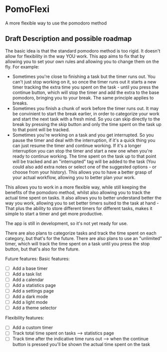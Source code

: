 # PomoFlexi
 A more flexible way to use the pomodoro method 

## Draft Description and possible roadmap

The basic idea is that the standard pomodoro method is too rigid. It doesn't allow for flexibility in the way YOU work. This app aims to fix that by allowing you to set your own rules and allowing you to change them on the fly.
For example:
- Sometimes you're close to finishing a task but the timer runs out. You can't just stop working on it, so once the timer runs out it starts a new timer tracking the extra time you spent on the task - until you press the continue button, which will stop the timer and add the extra to the base pomodoro, bringing you to your break. The same principle applies to breaks.
- Sometimes you finish a chunk of work before the timer runs out. It may be convinient to start the break earlier, in order to categorize your work and start the next task with a fresh mind. So you can skip directly to the break by pressing the skip button and only the time spent on the task up to that point will be tracked. 
- Sometimes you're working on a task and you get interrupted. So you pause the timer and deal with the interruption, if it's a quick thing you can just resume the timer and continue working. If it's a longer interruption you can stop the timer and start a new one when you're ready to continue working. The time spent on the task up to that point will be tracked and an "interrupted" tag will be added to the task (You could also add extra notes or select one of the suggested options - or choose from your history). This allows you to have a better grasp of your actual workflow, allowing you to better plan your work.

This allows you to work in a more flexible way, while still keeping the benefits of the pomodoro method, whilst also allowing you to track the actual time spent on tasks.
It also allows you to better understand better the way you work, allowing you to set better timers suited to the task at hand - That plus the ability to store different timers for different tasks, makes it simple to start a timer and get more productive.

The app is still in development, so it's not yet ready for use.

There are also plans to categorize tasks and track the time spent on each category, but that's for the future.
There are also plans to use an "unlimited" timer, which will track the time spent on a task until you press the stop button, but that's also for the future.

Future features:
Basic features:
- [ ] Add a base timer
- [ ] Add a task list
- [ ] Add a calendar
- [ ] Add a statistics page
- [ ] Add a settings page
- [ ] Add a dark mode
- [ ] Add a light mode
- [ ] Add a theme selector

Flexibility features:
- [ ] Add a custom timer
- [ ] Track total time spent on tasks --> statistics page
- [ ] Track time after the indicative time runs out --> when the continue button is pressed you'll be shown the actual time spent on the task

